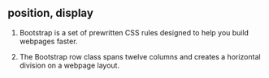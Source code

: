 ## position, display

1. Bootstrap is a set of prewritten CSS rules designed to help you build webpages faster.

2. The Bootstrap row class spans twelve columns and creates a horizontal division on a webpage layout.

